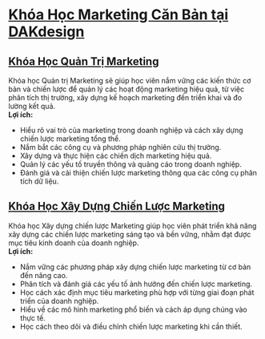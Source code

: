 # [Khóa Học Marketing Căn Bản tại DAKdesign](https://www.dakdesign.net/vi/khoa-hoc-marketing/marketing-can-ban/)

## [Khóa Học Quản Trị Marketing](https://www.dakdesign.net/khoa-hoc-quan-tri-marketing/)
Khóa học Quản trị Marketing sẽ giúp học viên nắm vững các kiến thức cơ bản và chiến lược để quản lý các hoạt động marketing hiệu quả, từ việc phân tích thị trường, xây dựng kế hoạch marketing đến triển khai và đo lường kết quả.  
**Lợi ích:**
- Hiểu rõ vai trò của marketing trong doanh nghiệp và cách xây dựng chiến lược marketing tổng thể.
- Nắm bắt các công cụ và phương pháp nghiên cứu thị trường.
- Xây dựng và thực hiện các chiến dịch marketing hiệu quả.
- Quản lý các yếu tố truyền thông và quảng cáo trong doanh nghiệp.
- Đánh giá và cải thiện chiến lược marketing thông qua các công cụ phân tích dữ liệu.

## [Khóa Học Xây Dựng Chiến Lược Marketing](https://www.dakdesign.net/khoa-hoc-xay-dung-chien-luoc-makerting/)
Khóa học Xây dựng chiến lược Marketing giúp học viên phát triển khả năng xây dựng các chiến lược marketing sáng tạo và bền vững, nhằm đạt được mục tiêu kinh doanh của doanh nghiệp.  
**Lợi ích:**
- Nắm vững các phương pháp xây dựng chiến lược marketing từ cơ bản đến nâng cao.
- Phân tích và đánh giá các yếu tố ảnh hưởng đến chiến lược marketing.
- Học cách xác định mục tiêu marketing phù hợp với từng giai đoạn phát triển của doanh nghiệp.
- Hiểu về các mô hình marketing phổ biến và cách áp dụng chúng vào thực tế.
- Học cách theo dõi và điều chỉnh chiến lược marketing khi cần thiết.


